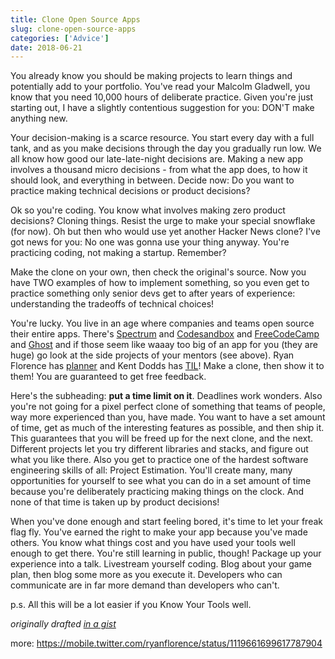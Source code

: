 ```yaml
---
title: Clone Open Source Apps
slug: clone-open-source-apps
categories: ['Advice']
date: 2018-06-21
---
```


You already know you should be making projects to learn things and potentially add to your portfolio. You've read your Malcolm Gladwell, you know that you need 10,000 hours of deliberate practice. Given you're just starting out, I have a slightly contentious suggestion for you: DON'T make anything new.

Your decision-making is a scarce resource. You start every day with a full tank, and as you make decisions through the day you gradually run low. We all know how good our late-late-night decisions are. Making a new app involves a thousand micro decisions - from what the app does, to how it should look, and everything in between. Decide now: Do you want to practice making technical decisions or product decisions?

Ok so you're coding. You know what involves making zero product decisions? Cloning things. Resist the urge to make your special snowflake (for now). Oh but then who would use yet another Hacker News clone? I've got news for you: No one was gonna use your thing anyway. You're practicing coding, not making a startup. Remember?

Make the clone on your own, then check the original's source. Now you have TWO examples of how to implement something, so you even get to practice something only senior devs get to after years of experience: understanding the tradeoffs of technical choices!

You're lucky. You live in an age where companies and teams open source their entire apps. There's [Spectrum](https://github.com/withspectrum/spectrum) and [Codesandbox](https://github.com/CompuIves/codesandbox-client) and [FreeCodeCamp](https://github.com/freeCodeCamp/freeCodeCamp/) and [Ghost](https://github.com/TryGhost/Ghost) and if those seem like waaay too big of an app for you (they are huge) go look at the side projects of your mentors (see above). Ryan Florence has [planner](https://planner.now.sh/) and Kent Dodds has [TIL](https://til.netlify.com/)! Make a clone, then show it to them! You are guaranteed to get free feedback.

Here's the subheading: **put a time limit on it**. Deadlines work wonders. Also you're not going for a pixel perfect clone of something that teams of people, way more experienced than you, have made. You want to have a set amount of time, get as much of the interesting features as possible, and then ship it. This guarantees that you will be freed up for the next clone, and the next. Different projects let you try different libraries and stacks, and figure out what you like there. Also you get to practice one of the hardest software engineering skills of all: Project Estimation. You'll create many, many opportunities for yourself to see what you can do in a set amount of time because you're deliberately practicing making things on the clock. And none of that time is taken up by product decisions!

When you've done enough and start feeling bored, it's time to let your freak flag fly. You've earned the right to make your app because you've made others. You know what things cost and you have used your tools well enough to get there. You're still learning in public, though! Package up your experience into a talk. Livestream yourself coding. Blog about your game plan, then blog some more as you execute it. Developers who can communicate are in far more demand than developers who can't.

p.s. All this will be a lot easier if you Know Your Tools well.

_originally drafted [in a gist](https://gist.github.com/sw-yx/9720bd4a30606ca3ffb8d407113c0fe5)_

more: https://mobile.twitter.com/ryanflorence/status/1119661699617787904
